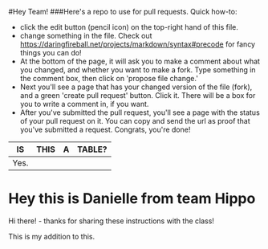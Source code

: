 #Hey Team! 
###Here's a repo to use for pull requests. 
Quick how-to: 
  * click the edit button (pencil icon) on the top-right hand of this file.
  * change something in the file. Check out https://daringfireball.net/projects/markdown/syntax#precode for fancy things you can do!
  * At the bottom of the page, it will ask you to make a comment about what you changed, and whether you want to make a fork. Type     something in the comment box, then click on 'propose file change.' 
  * Next you'll see a page that has your changed version of the file (fork), and a green 'create pull request' button. Click it. There will be a box for you to write a comment in, if you want. 
  * After you've submitted the pull request, you'll see a page with the status of your pull request on it. You can copy and send the url as proof that you've submitted a request. Congrats, you're done! 

| IS | THIS | A   | TABLE? |
|----|:----:|:---:|:------:|
| Yes.                     |   


Hey this is Danielle from team Hippo
====================================

Hi there! - thanks for sharing these instructions with the class!


This is my addition to this. 

